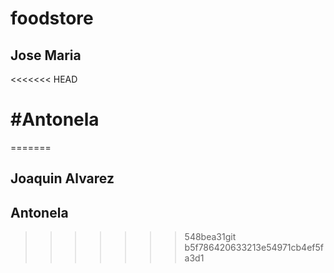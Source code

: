 # foodstore

## Jose Maria

<<<<<<< HEAD
# #Antonela
=======
## Joaquin Alvarez

## Antonela
>>>>>>> 548bea31git b5f786420633213e54971cb4ef5fa3d1
